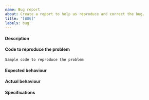 ```yaml
---
name: Bug report
about: Create a report to help us reproduce and correct the bug.
title: "[BUG]"
labels: bug
---
```


<!--
Before submitting a bug, please make sure the issue has not
been already addressed by searching through the past issues.
-->

#### Description

<!--
A clear and concise description of what the bug is.
-->

#### Code to reproduce the problem

<!--
Please add a minimal example that we can reproduce the error by running the
code. Be as succinct as possible, do not depend on external data. In short,
we are going to copy-paste your code and we expect to get the same results.
-->

```
Sample code to reproduce the problem
```

#### Expected behaviour

<!--
Please paste or describe the expected behaviour.
-->

#### Actual behaviour

<!--
Please paste or describe the actual output or traceback.
-->

#### Specifications

<!--
Run the following snippet and paste the output below.

import sys; print(sys.platform, "machine")
import sys; print("python", sys.version)
import numpy; print("numpy", numpy.__version__)
import scipy; print("scipy", scipy.__version__)
import sklearn; print("scikit-learn", sklearn.__version__)
import imblearn; print("imbalanced-learn", imblearn.__version__)
import sklr; print("scikit-lr", sklr.__version__)
-->

<!-- Thanks for contributing! -->
